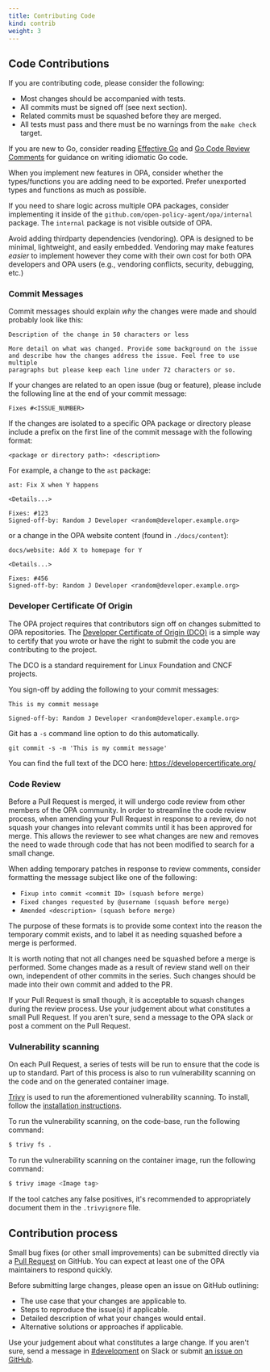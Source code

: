 ```yaml
---
title: Contributing Code
kind: contrib
weight: 3
---
```


## Code Contributions

If you are contributing code, please consider the following:

- Most changes should be accompanied with tests.
- All commits must be signed off (see next section).
- Related commits must be squashed before they are merged.
- All tests must pass and there must be no warnings from the `make
  check` target.

If you are new to Go, consider reading [Effective
Go](https://golang.org/doc/effective_go.html) and [Go Code Review
Comments](https://github.com/golang/go/wiki/CodeReviewComments) for
guidance on writing idiomatic Go code.

When you implement new features in OPA, consider whether the
types/functions you are adding need to be exported. Prefer
unexported types and functions as much as possible.

If you need to share logic across multiple OPA packages, consider
implementing it inside of the
`github.com/open-policy-agent/opa/internal` package. The `internal`
package is not visible outside of OPA.

Avoid adding thirdparty dependencies (vendoring). OPA is designed to be minimal,
lightweight, and easily embedded. Vendoring may make features _easier_ to
implement however they come with their own cost for both OPA developers and
OPA users (e.g., vendoring conflicts, security, debugging, etc.)

### Commit Messages

Commit messages should explain *why* the changes were made and should probably
look like this:

```
Description of the change in 50 characters or less

More detail on what was changed. Provide some background on the issue
and describe how the changes address the issue. Feel free to use multiple
paragraphs but please keep each line under 72 characters or so.
```

If your changes are related to an open issue (bug or feature), please include
the following line at the end of your commit message:

```
Fixes #<ISSUE_NUMBER>
```

If the changes are isolated to a specific OPA package or directory please
include a prefix on the first line of the commit message with the following
format:

```
<package or directory path>: <description>
```

For example, a change to the `ast` package:
```
ast: Fix X when Y happens

<Details...>

Fixes: #123
Signed-off-by: Random J Developer <random@developer.example.org>
```

or a change in the OPA website content (found in `./docs/content`):
```
docs/website: Add X to homepage for Y

<Details...>

Fixes: #456
Signed-off-by: Random J Developer <random@developer.example.org>
```

### Developer Certificate Of Origin

The OPA project requires that contributors sign off on changes submitted to OPA
repositories.
The [Developer Certificate of Origin (DCO)](https://developercertificate.org/)
is a simple way to certify that you wrote or have the right to submit the code
you are contributing to the project.

The DCO is a standard requirement for Linux Foundation and CNCF projects.

You sign-off by adding the following to your commit messages:

    This is my commit message

    Signed-off-by: Random J Developer <random@developer.example.org>

Git has a `-s` command line option to do this automatically.

    git commit -s -m 'This is my commit message'

You can find the full text of the DCO here: https://developercertificate.org/

### Code Review

Before a Pull Request is merged, it will undergo code review from other members
of the OPA community. In order to streamline the code review process, when
amending your Pull Request in response to a review, do not squash your changes
into relevant commits until it has been approved for merge. This allows the
reviewer to see what changes are new and removes the need to wade through code
that has not been modified to search for a small change.

When adding temporary patches in response to review comments, consider
formatting the message subject like one of the following:

- `Fixup into commit <commit ID> (squash before merge)`
- `Fixed changes requested by @username (squash before merge)`
- `Amended <description> (squash before merge)`

The purpose of these formats is to provide some context into the reason the
temporary commit exists, and to label it as needing squashed before a merge
is performed.

It is worth noting that not all changes need be squashed before a merge is
performed. Some changes made as a result of review stand well on their own,
independent of other commits in the series. Such changes should be made into
their own commit and added to the PR.

If your Pull Request is small though, it is acceptable to squash changes during
the review process. Use your judgement about what constitutes a small Pull
Request.  If you aren't sure, send a message to the OPA slack or post a comment
on the Pull Request.

### Vulnerability scanning

On each Pull Request, a series of tests will be run to ensure that the code
is up to standard. Part of this process is also to run vulnerability scanning
on the code and on the generated container image.

[Trivy](https://aquasecurity.github.io/trivy/) is used to run the aforementioned
vulnerability scanning. To install, follow the [installation instructions](
https://aquasecurity.github.io/trivy/v0.29.2/getting-started/installation/).

To run the vulnerability scanning, on the code-base, run the following command:

```bash
$ trivy fs .
```

To run the vulnerability scanning on the container image, run the following command:

```bash
$ trivy image <Image tag>
```

If the tool catches any false positives, it's recommended to appropriately document them
in the `.trivyignore` file.

## Contribution process

Small bug fixes (or other small improvements) can be submitted directly via a
[Pull Request](https://github.com/open-policy-agent/opa/pulls) on GitHub.
You can expect at least one of the OPA maintainers to respond quickly.

Before submitting large changes, please open an issue on GitHub outlining:

- The use case that your changes are applicable to.
- Steps to reproduce the issue(s) if applicable.
- Detailed description of what your changes would entail.
- Alternative solutions or approaches if applicable.

Use your judgement about what constitutes a large change. If you aren't sure,
send a message in 
[#development](https://openpolicyagent.slack.com/archives/C02L1TLPN59) on Slack 
or submit [an issue on GitHub](https://github.com/open-policy-agent/opa/issues).
